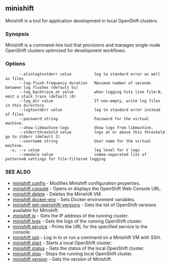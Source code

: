 ## minishift

Minishift is a tool for application development in local OpenShift clusters.

### Synopsis


Minishift is a command-line tool that provisions and manages single-node OpenShift clusters optimized for development workflows.

### Options

```
      --alsologtostderr value          log to standard error as well as files
      --log-flush-frequency duration   Maximum number of seconds between log flushes (default 5s)
      --log_backtrace_at value         when logging hits line file:N, emit a stack trace (default :0)
      --log_dir value                  If non-empty, write log files in this directory
      --logtostderr value              log to standard error instead of files
      --password string                Password for the virtual machine.
      --show-libmachine-logs           Show logs from libmachine.
      --stderrthreshold value          logs at or above this threshold go to stderr (default 2)
      --username string                User name for the virtual machine.
  -v, --v value                        log level for V logs
      --vmodule value                  comma-separated list of pattern=N settings for file-filtered logging
```

### SEE ALSO
* [minishift config](minishift_config.md)	 - Modifies Minishift configuration properties.
* [minishift console](minishift_console.md)	 - Opens or displays the OpenShift Web Console URL.
* [minishift delete](minishift_delete.md)	 - Deletes the Minishift VM.
* [minishift docker-env](minishift_docker-env.md)	 - Sets Docker environment variables.
* [minishift get-openshift-versions](minishift_get-openshift-versions.md)	 - Gets the list of OpenShift versions available for Minishift.
* [minishift ip](minishift_ip.md)	 - Gets the IP address of the running cluster.
* [minishift logs](minishift_logs.md)	 - Gets the logs of the running OpenShift cluster.
* [minishift service](minishift_service.md)	 - Prints the URL for the specified service to the console.
* [minishift ssh](minishift_ssh.md)	 - Log in to or run a command on a Minishift VM with SSH.
* [minishift start](minishift_start.md)	 - Starts a local OpenShift cluster.
* [minishift status](minishift_status.md)	 - Gets the status of the local OpenShift cluster.
* [minishift stop](minishift_stop.md)	 - Stops the running local OpenShift cluster.
* [minishift version](minishift_version.md)	 - Gets the version of Minishift.

